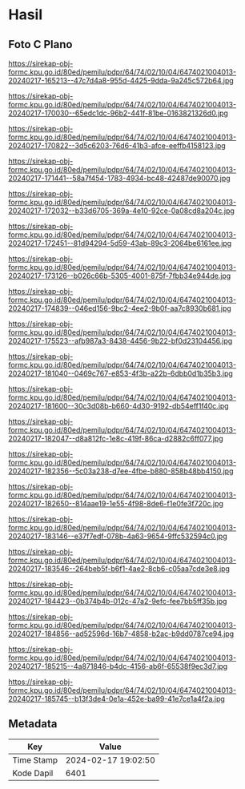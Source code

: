# Hasil

## Foto C Plano

https://sirekap-obj-formc.kpu.go.id/80ed/pemilu/pdpr/64/74/02/10/04/6474021004013-20240217-165213--47c7d4a8-955d-4425-9dda-9a245c572b64.jpg

https://sirekap-obj-formc.kpu.go.id/80ed/pemilu/pdpr/64/74/02/10/04/6474021004013-20240217-170030--65edc1dc-96b2-441f-81be-0163821326d0.jpg

https://sirekap-obj-formc.kpu.go.id/80ed/pemilu/pdpr/64/74/02/10/04/6474021004013-20240217-170822--3d5c6203-76d6-41b3-afce-eeffb4158123.jpg

https://sirekap-obj-formc.kpu.go.id/80ed/pemilu/pdpr/64/74/02/10/04/6474021004013-20240217-171441--58a7f454-1783-4934-bc48-42487de90070.jpg

https://sirekap-obj-formc.kpu.go.id/80ed/pemilu/pdpr/64/74/02/10/04/6474021004013-20240217-172032--b33d6705-369a-4e10-92ce-0a08cd8a204c.jpg

https://sirekap-obj-formc.kpu.go.id/80ed/pemilu/pdpr/64/74/02/10/04/6474021004013-20240217-172451--81d94294-5d59-43ab-89c3-2064be6161ee.jpg

https://sirekap-obj-formc.kpu.go.id/80ed/pemilu/pdpr/64/74/02/10/04/6474021004013-20240217-173126--b026c66b-5305-4001-875f-7fbb34e944de.jpg

https://sirekap-obj-formc.kpu.go.id/80ed/pemilu/pdpr/64/74/02/10/04/6474021004013-20240217-174839--046ed156-9bc2-4ee2-9b0f-aa7c8930b681.jpg

https://sirekap-obj-formc.kpu.go.id/80ed/pemilu/pdpr/64/74/02/10/04/6474021004013-20240217-175523--afb987a3-8438-4456-9b22-bf0d23104456.jpg

https://sirekap-obj-formc.kpu.go.id/80ed/pemilu/pdpr/64/74/02/10/04/6474021004013-20240217-181040--0469c767-e853-4f3b-a22b-6dbb0d1b35b3.jpg

https://sirekap-obj-formc.kpu.go.id/80ed/pemilu/pdpr/64/74/02/10/04/6474021004013-20240217-181600--30c3d08b-b660-4d30-9192-db54eff1f40c.jpg

https://sirekap-obj-formc.kpu.go.id/80ed/pemilu/pdpr/64/74/02/10/04/6474021004013-20240217-182047--d8a812fc-1e8c-419f-86ca-d2882c6ff077.jpg

https://sirekap-obj-formc.kpu.go.id/80ed/pemilu/pdpr/64/74/02/10/04/6474021004013-20240217-182356--5c03a238-d7ee-4fbe-b880-858b48bb4150.jpg

https://sirekap-obj-formc.kpu.go.id/80ed/pemilu/pdpr/64/74/02/10/04/6474021004013-20240217-182650--814aae19-1e55-4f98-8de6-f1e0fe3f720c.jpg

https://sirekap-obj-formc.kpu.go.id/80ed/pemilu/pdpr/64/74/02/10/04/6474021004013-20240217-183146--e37f7edf-078b-4a63-9654-9ffc532594c0.jpg

https://sirekap-obj-formc.kpu.go.id/80ed/pemilu/pdpr/64/74/02/10/04/6474021004013-20240217-183546--264beb5f-b6f1-4ae2-8cb6-c05aa7cde3e8.jpg

https://sirekap-obj-formc.kpu.go.id/80ed/pemilu/pdpr/64/74/02/10/04/6474021004013-20240217-184423--0b374b4b-012c-47a2-9efc-fee7bb5ff35b.jpg

https://sirekap-obj-formc.kpu.go.id/80ed/pemilu/pdpr/64/74/02/10/04/6474021004013-20240217-184856--ad52596d-16b7-4858-b2ac-b9dd0787ce94.jpg

https://sirekap-obj-formc.kpu.go.id/80ed/pemilu/pdpr/64/74/02/10/04/6474021004013-20240217-185215--4a871846-b4dc-4156-ab6f-65538f9ec3d7.jpg

https://sirekap-obj-formc.kpu.go.id/80ed/pemilu/pdpr/64/74/02/10/04/6474021004013-20240217-185745--b13f3de4-0e1a-452e-ba99-41e7ce1a4f2a.jpg


## Metadata

| Key        | Value               |
| ---------- | ------------------- |
| Time Stamp | 2024-02-17 19:02:50 |
| Kode Dapil | 6401                |



